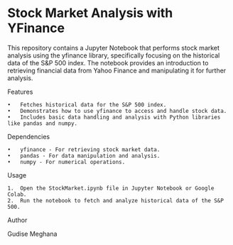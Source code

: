 # Stock Market Analysis with YFinance

This repository contains a Jupyter Notebook that performs stock market analysis using the yfinance library, specifically focusing on the historical data of the S&P 500 index. The notebook provides an introduction to retrieving financial data from Yahoo Finance and manipulating it for further analysis.

Features

	•	Fetches historical data for the S&P 500 index.
	•	Demonstrates how to use yfinance to access and handle stock data.
	•	Includes basic data handling and analysis with Python libraries like pandas and numpy.

Dependencies

	•	yfinance - For retrieving stock market data.
	•	pandas - For data manipulation and analysis.
	•	numpy - For numerical operations.

Usage

	1.	Open the StockMarket.ipynb file in Jupyter Notebook or Google Colab.
	2.	Run the notebook to fetch and analyze historical data of the S&P 500.

Author

Gudise Meghana
